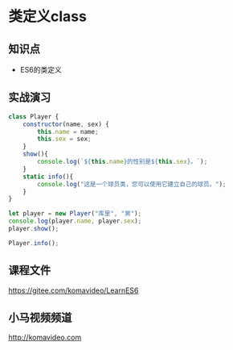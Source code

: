 类定义class
==========

## 知识点

* ES6的类定义

## 实战演习

~~~js
class Player {
    constructor(name, sex) {
        this.name = name;
        this.sex = sex;
    }
    show(){
        console.log(`${this.name}的性别是${this.sex}。`);
    }
    static info(){
        console.log("这是一个球员类，您可以使用它建立自己的球员。");
    }
}

let player = new Player("库里", "男");
console.log(player.name, player.sex);
player.show();

Player.info();
~~~

## 课程文件

https://gitee.com/komavideo/LearnES6

## 小马视频频道

http://komavideo.com
